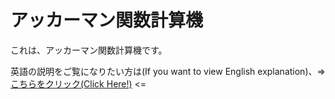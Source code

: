 # アッカーマン関数計算機

これは、アッカーマン関数計算機です。

英語の説明をご覧になりたい方は(If you want to view English explanation)、=> [こちらをクリック(Click Here!)](https://github.com/tomokirin4016/Ackermann-function-s-calc/blob/main/README.md) <=
